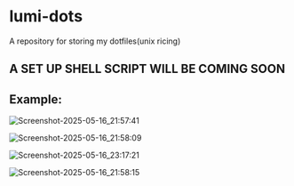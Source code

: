 # lumi-dots
A repository for storing my dotfiles(unix ricing)

## A SET UP SHELL SCRIPT WILL BE COMING SOON

## Example:
![Screenshot-2025-05-16_21:57:41](https://github.com/user-attachments/assets/6b4d3c83-489b-4b6f-b6c1-8f84ef67e4c8)

![Screenshot-2025-05-16_21:58:09](https://github.com/user-attachments/assets/aeae3449-1d84-40be-9839-6e0763dd06e3)

![Screenshot-2025-05-16_23:17:21](https://github.com/user-attachments/assets/1bbd4cef-5be0-4c46-8e85-8d2a4d4ba7b8)

![Screenshot-2025-05-16_21:58:15](https://github.com/user-attachments/assets/f464413d-44ba-45b9-a057-9c104412a6ac)
